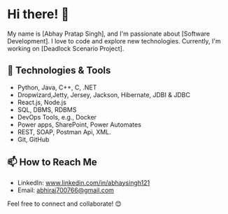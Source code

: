 # Hi there! 👋

My name is [Abhay Pratap Singh], and I'm passionate about [Software Development]. I love to code and explore new technologies. Currently, I'm working on [Deadlock Scenario Project].

## 🔧 Technologies & Tools
- Python, Java, C++, C, .NET
- Dropwizard,Jetty, Jersey, Jackson, Hibernate, JDBI & JDBC
- React.js, Node.js
- SQL, DBMS, RDBMS
- DevOps Tools, e.g., Docker
- Power apps, SharePoint, Power Automates
- REST, SOAP, Postman Api, XML.
- Git, GitHub

## 📫 How to Reach Me
- LinkedIn: www.linkedin.com/in/abhaysingh121
- Email:   abhiraj700766@gmail.com

Feel free to connect and collaborate! 😊
